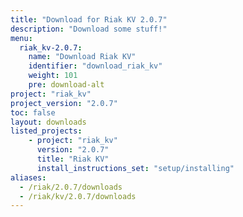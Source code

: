 ```yaml
---
title: "Download for Riak KV 2.0.7"
description: "Download some stuff!"
menu:
  riak_kv-2.0.7:
    name: "Download Riak KV"
    identifier: "download_riak_kv"
    weight: 101
    pre: download-alt
project: "riak_kv"
project_version: "2.0.7"
toc: false
layout: downloads
listed_projects:
    - project: "riak_kv"
      version: "2.0.7"
      title: "Riak KV"
      install_instructions_set: "setup/installing"
aliases:
  - /riak/2.0.7/downloads
  - /riak/kv/2.0.7/downloads
---
```

